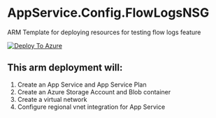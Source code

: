 # AppService.Config.FlowLogsNSG
ARM Template for deploying resources for testing flow logs feature

[![Deploy To Azure](https://aka.ms/deploytoazurebutton)](https://portal.azure.com/#create/Microsoft.Template/uri/https%3A%2F%2Fraw.githubusercontent.com%2Famymcel%2FAppService.Config.FlowLogsNSG%2Fmain%2Fazuredeploy.json)

## This arm deployment will:
1. Create an App Service and App Service Plan
2. Create an Azure Storage Account and Blob container
3. Create a virtual network
4. Configure regional vnet integration for App Service
